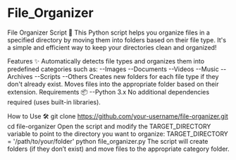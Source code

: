 # File_Organizer
File Organizer Script 📁
This Python script helps you organize files in a specified directory by moving them into folders based on their file type. It's a simple and efficient way to keep your directories clean and organized!

Features ✨
Automatically detects file types and organizes them into predefined categories such as:
--Images
--Documents
--Videos
--Music
--Archives
--Scripts
--Others
Creates new folders for each file type if they don't already exist.
Moves files into the appropriate folder based on their extension.
Requirements 📦
--Python 3.x
No additional dependencies required (uses built-in libraries).

How to Use 🛠
  git clone https://github.com/your-username/file-organizer.git
  cd file-organizer
Open the script and modify the TARGET_DIRECTORY variable to point to the directory you want to organize:
  TARGET_DIRECTORY = '/path/to/your/folder'
  python file_organizer.py
The script will create folders (if they don’t exist) and move files to the appropriate category folder.



